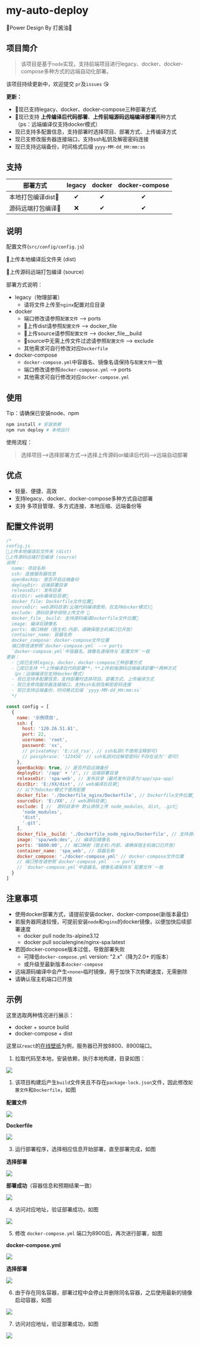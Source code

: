 # my-auto-deploy
🎉Power Design By 打酱油🎉
## 项目简介

> 该项目是基于`node`实现，支持前端项目进行legacy、docker、docker-compose多种方式的远端自动化部署。

该项目持续更新中，欢迎提交 `pr`及`issues` 😘

**更新：**
- 🎉现已支持legacy、docker、docker-compose三种部署方式
- 🎉现已支持 **上传编译后代码部署**、**上传前端源码远端编译部署**两种方式
（ps：远端编译仅支持docker模式）
- 现已支持多配置信息，支持部署时选择项目、部署方式、上传编译方式
- 现已支修改服务器连接端口，支持ssh私钥及解密密码连接
- 现已支持远端备份，时间格式后缀 `yyyy-MM-dd_HH:mm:ss`

## 支持
|部署方式|legacy|docker|docker-compose|
|-------|:----:|:----:|:------------:|
|本地打包编译dist🔶| ✔|   ✔ |    ✔  |
|源码远端打包编译🔷|❌|   ✔ |    ✔  |

## 说明
配置文件(`src/config/config.js`)

🔶上传本地编译后文件夹 (dist)

🔷上传源码远端打包编译 (source)

部署方式说明：
- legacy（物理部署）
  - 请将文件上传至`nginx`配置对应目录
- docker
  - 端口修改请参照`配置文件` --> ports
  - 🔶上传dist请参照`配置文件` --> docker_file
  - 🔷上传source请参照`配置文件` --> docker_file__build
  - 🔷source中无需上传文件过滤请参照`配置文件` --> exclude
  - 其他需求可自行修改对应`Dockerfile`
- docker-compose
  - `docker-compose.yml`中容器名、镜像名请保持与`配置文件`一致
  - 端口修改请参照`docker-compose.yml` --> ports
  - 其他需求可自行修改对应`docker-compose.yml`

## 使用
Tip：请确保已安装node、npm
```bash
npm install # 安装依赖
npm run deploy # 本地运行
```

使用流程：
> 选择项目-->选择部署方式-->选择上传源码or编译后代码-->远端自动部署

## 优点
- 轻量、便捷、高效
- 支持legacy、docker、docker-compose多种方式自动部署
- 支持 多项目管理、多方式连接、本地压缩、远端备份等

## 配置文件说明
```js
/*
config.js
🔶上传本地编译后文件夹 (dist)
🔷上传源码远端打包编译 (source)
说明：
  name: 项目名称
  ssh: 连接服务器信息
  openBackUp: 是否开启远端备份
  deployDir: 远端部署目录
  releaseDir: 发布目录
  distDir: web编译后目录🔶
  docker_file: Dockerfile文件位置🔶
  sourceDir: web源码目录(云端代码编译使用，仅支持docker模式)🔷
  exclude: 源码目录中排除上传文件 🔷
  docker_file__build: 支持源码编译Dockerfile文件位置🔷
  image: 编译后镜像名
  ports: 端口映射（宿主机:内部，请确保宿主机端口已开放）
  container_name: 容器名称
  docker_compose: docker-compose文件位置
  端口修改请参照`docker-compose.yml` --> ports
  `docker-compose.yml`中容器名、镜像名请保持与`配置文件`一致
更新：
  - 🎉现已支持legacy、docker、docker-compose三种部署方式
  - 🎉现已支持 **上传编译后代码部署**、**上传前端源码远端编译部署**两种方式
  （ps：远端编译仅支持docker模式）
  - 现已支持多配置信息，支持部署时选择项目、部署方式、上传编译方式
  - 现已支修改服务器连接端口，支持ssh私钥及解密密码连接
  - 现已支持远端备份，时间格式后缀 `yyyy-MM-dd_HH:mm:ss`
  */

const config = [
  {
    name: '示例项目',
    ssh: {
      host: '120.26.51.81',
      port: 22,
      username: 'root',
      password: 'xx',
      // privateKey: 'E:/id_rsa', // ssh私钥(不使用注释即可)
      // passphrase: '123456' // ssh私钥对应解密密码(不存在设为''即可)
    },
    openBackUp: true, // 是否开启远端备份
    deployDir: '/app' + '/', // 远端部署目录
    releaseDir: 'spa-web', // 发布目录（最终发布目录为/app/spa-app）
    distDir: 'E:/XX/dist', // web编译后目录🔶
    // 以下为docker模式下使用配置
    docker_file: './Dockerfile_nginx/Dockerfile', // Dockerfile文件位置🔶
    sourceDir: 'E:/XX', // web源码目录🔷
    exclude: [ //  源码目录中 默认排除上传 node_modules, dist, .git🔷
      'node_modules',
      'dist',
      '.git',
    ],
    docker_file__build: './Dockerfile_node_nginx/Dockerfile', // 支持源码编译Dockerfile文件位置🔷
    image: 'spa/web:dev', // 编译后镜像名
    ports: '8800:80', // 端口映射（宿主机:内部，请确保宿主机端口已开放）
    container_name: 'spa_web', // 容器名称
    docker_compose: './docker-compose.yml' // docker-compose文件位置
    // 端口修改请参照`docker-compose.yml` --> ports
    // `docker-compose.yml`中容器名、镜像名请保持与`配置文件`一致
  }
]
```
## 注意事项

- 使用docker部署方式，请提前安装docker、docker-compose(新版本最佳)
- 若服务器网速较慢，可提前安装`node`和`nginx`的docker镜像，以便加快后续部署速度
  - docker pull node:lts-alpine3.12
  - docker pull socialengine/nginx-spa:latest
- 若因docker-compose版本过低，导致部署失败
  - 可降低`docker-compose.yml` version: "2.x"（降为2.0+ 的版本）
  - 或升级至最新版本`docker-compose`
- 远端源码编译中会产生`<none>`临时镜像，用于加快下次构建速度，无需删除
- 请确认宿主机端口已开放

## 示例
这里选取两种情况进行展示：
- docker + source build
- docker-compose + dist

这里以`react`的[在线壁纸](https://github.com/aotianwinter/my-picture-online)为例，服务器已开放8800、8900端口。

1. 拉取代码至本地，安装依赖，执行本地构建，目录如图：

![](https://user-gold-cdn.xitu.io/2020/7/30/1739d72f81668195?w=688&h=278&f=png&s=25319)

1. 该项目构建后产生`build`文件夹且不存在`package-lock.json`文件，因此修改`配置文件`和`Dockerfile`，如图

**配置文件**

![](https://user-gold-cdn.xitu.io/2020/7/30/1739d74315c5edfe?w=1077&h=873&f=png&s=157541)

**Dockerfile**

![](https://user-gold-cdn.xitu.io/2020/7/30/1739d8235d1bd492?w=698&h=467&f=png&s=48024)

3. 运行部署程序，选择相应信息开始部署，直至部署完成，如图

**选择部署**

![](https://user-gold-cdn.xitu.io/2020/7/30/1739d824e0a217a8?w=557&h=225&f=png&s=16860)
   
**部署成功**（容器信息和预期结果一致）

![](https://user-gold-cdn.xitu.io/2020/7/30/1739d8267e3c99eb?w=1211&h=769&f=png&s=73304)

4. 访问对应地址，验证部署成功，如图

![](https://user-gold-cdn.xitu.io/2020/7/30/1739d8fa400dedd7?w=1693&h=818&f=png&s=1414082)

5. 修改 `docker-compose.yml` 端口为8900后，再次进行部署，如图

**docker-compose.yml**

![](https://user-gold-cdn.xitu.io/2020/7/30/1739d93f3446d13e?w=662&h=267&f=png&s=22693)

**选择部署**

![](https://user-gold-cdn.xitu.io/2020/7/30/1739d8fcd3bd20f8?w=686&h=224&f=png&s=17609)

6. 由于存在同名容器，部署过程中会停止并删除同名容器，之后使用最新的镜像启动容器，如图

![](https://user-gold-cdn.xitu.io/2020/7/30/1739d8fd52912f99?w=1202&h=493&f=png&s=49397)

7. 访问对应地址，验证部署成功，如图

![](https://user-gold-cdn.xitu.io/2020/7/30/1739d97bbe85a3e1?w=1693&h=818&f=png&s=1253755)
